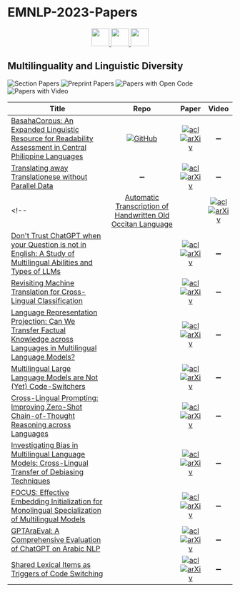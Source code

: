 # EMNLP-2023-Papers

<div align="center">
    <a href="https://github.com/DmitryRyumin/EMNLP-2023-Papers/blob/main/sections/linguistic-theories-cognitive-modeling-and-psycholinguistics.md">
        <img src="https://cdn.jsdelivr.net/gh/DmitryRyumin/NewEraAI-Papers@main/images/left.svg" width="40" alt="" />
    </a>
    <a href="https://github.com/DmitryRyumin/EMNLP-2023-Papers/">
        <img src="https://cdn.jsdelivr.net/gh/DmitryRyumin/NewEraAI-Papers@main/images/home.svg" width="40" alt="" />
    </a>
    <a href="https://github.com/DmitryRyumin/EMNLP-2023-Papers/blob/main/sections/natural-language-generation.md">
        <img src="https://cdn.jsdelivr.net/gh/DmitryRyumin/NewEraAI-Papers@main/images/right.svg" width="40" alt="" />
    </a>
</div>

## Multilinguality and Linguistic Diversity

![Section Papers](https://img.shields.io/badge/Section%20Papers-soon-42BA16) ![Preprint Papers](https://img.shields.io/badge/Preprint%20Papers-soon-b31b1b) ![Papers with Open Code](https://img.shields.io/badge/Papers%20with%20Open%20Code-soon-1D7FBF) ![Papers with Video](https://img.shields.io/badge/Papers%20with%20Video-soon-FF0000)

<!-- 256, 302 -->
| **Title** | **Repo** | **Paper** | **Video** |
|-----------|:--------:|:---------:|:---------:|
| [BasahaCorpus: An Expanded Linguistic Resource for Readability Assessment in Central Philippine Languages](https://aclanthology.org/2023.emnlp-main.388) | [![GitHub](https://img.shields.io/github/stars/imperialite/BasahaCorpus-HierarchicalCrosslingualARA)](https://github.com/imperialite/BasahaCorpus-HierarchicalCrosslingualARA) | [![acl](https://img.shields.io/badge/pdf-ACL%20Anthology-CBCBCC.svg)](https://aclanthology.org/2023.emnlp-main.388.pdf) <br /> [![arXiv](https://img.shields.io/badge/arXiv-2310.11584-b31b1b.svg)](http://arxiv.org/abs/2310.11584) | :heavy_minus_sign: |
| [Translating away Translationese without Parallel Data](https://aclanthology.org/2023.emnlp-main.438) | :heavy_minus_sign: | [![acl](https://img.shields.io/badge/pdf-ACL%20Anthology-CBCBCC.svg)](https://aclanthology.org/2023.emnlp-main.438.pdf) <br /> [![arXiv](https://img.shields.io/badge/arXiv-2310.18830-b31b1b.svg)](http://arxiv.org/abs/2310.18830) | :heavy_minus_sign: |
<!-- | [Automatic Transcription of Handwritten Old Occitan Language]() |  | [![acl](https://img.shields.io/badge/pdf-ACL%20Anthology-CBCBCC.svg)](https://aclanthology.org/2023.emnlp-main.343.pdf) <br /> [![arXiv](https://img.shields.io/badge/arXiv-2310.13676-b31b1b.svg)](http://arxiv.org/abs/2310.13676) | :heavy_minus_sign: |
| [Don't Trust ChatGPT when your Question is not in English: A Study of Multilingual Abilities and Types of LLMs]() |  | [![acl](https://img.shields.io/badge/pdf-ACL%20Anthology-CBCBCC.svg)](https://aclanthology.org/2023.emnlp-main.343.pdf) <br /> [![arXiv](https://img.shields.io/badge/arXiv-2310.13676-b31b1b.svg)](http://arxiv.org/abs/2310.13676) | :heavy_minus_sign: |
| [Revisiting Machine Translation for Cross-Lingual Classification]() |  | [![acl](https://img.shields.io/badge/pdf-ACL%20Anthology-CBCBCC.svg)](https://aclanthology.org/2023.emnlp-main.343.pdf) <br /> [![arXiv](https://img.shields.io/badge/arXiv-2310.13676-b31b1b.svg)](http://arxiv.org/abs/2310.13676) | :heavy_minus_sign: |
| [Language Representation Projection: Can We Transfer Factual Knowledge across Languages in Multilingual Language Models?]() |  | [![acl](https://img.shields.io/badge/pdf-ACL%20Anthology-CBCBCC.svg)](https://aclanthology.org/2023.emnlp-main.343.pdf) <br /> [![arXiv](https://img.shields.io/badge/arXiv-2310.13676-b31b1b.svg)](http://arxiv.org/abs/2310.13676) | :heavy_minus_sign: |
| [Multilingual Large Language Models are Not (Yet) Code-Switchers]() |  | [![acl](https://img.shields.io/badge/pdf-ACL%20Anthology-CBCBCC.svg)](https://aclanthology.org/2023.emnlp-main.343.pdf) <br /> [![arXiv](https://img.shields.io/badge/arXiv-2310.13676-b31b1b.svg)](http://arxiv.org/abs/2310.13676) | :heavy_minus_sign: |
| [Cross-Lingual Prompting: Improving Zero-Shot Chain-of-Thought Reasoning across Languages]() |  | [![acl](https://img.shields.io/badge/pdf-ACL%20Anthology-CBCBCC.svg)](https://aclanthology.org/2023.emnlp-main.343.pdf) <br /> [![arXiv](https://img.shields.io/badge/arXiv-2310.13676-b31b1b.svg)](http://arxiv.org/abs/2310.13676) | :heavy_minus_sign: |
| [Investigating Bias in Multilingual Language Models: Cross-Lingual Transfer of Debiasing Techniques]() |  | [![acl](https://img.shields.io/badge/pdf-ACL%20Anthology-CBCBCC.svg)](https://aclanthology.org/2023.emnlp-main.343.pdf) <br /> [![arXiv](https://img.shields.io/badge/arXiv-2310.13676-b31b1b.svg)](http://arxiv.org/abs/2310.13676) | :heavy_minus_sign: |
| [FOCUS: Effective Embedding Initialization for Monolingual Specialization of Multilingual Models]() |  | [![acl](https://img.shields.io/badge/pdf-ACL%20Anthology-CBCBCC.svg)](https://aclanthology.org/2023.emnlp-main.343.pdf) <br /> [![arXiv](https://img.shields.io/badge/arXiv-2310.13676-b31b1b.svg)](http://arxiv.org/abs/2310.13676) | :heavy_minus_sign: |
| [GPTAraEval: A Comprehensive Evaluation of ChatGPT on Arabic NLP]() |  | [![acl](https://img.shields.io/badge/pdf-ACL%20Anthology-CBCBCC.svg)](https://aclanthology.org/2023.emnlp-main.343.pdf) <br /> [![arXiv](https://img.shields.io/badge/arXiv-2310.13676-b31b1b.svg)](http://arxiv.org/abs/2310.13676) | :heavy_minus_sign: |
| [Shared Lexical Items as Triggers of Code Switching]() |  | [![acl](https://img.shields.io/badge/pdf-ACL%20Anthology-CBCBCC.svg)](https://aclanthology.org/2023.emnlp-main.343.pdf) <br /> [![arXiv](https://img.shields.io/badge/arXiv-2310.13676-b31b1b.svg)](http://arxiv.org/abs/2310.13676) | :heavy_minus_sign: | -->
